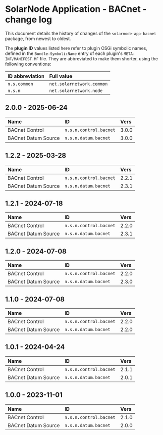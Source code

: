 # SolarNode Application - BACnet - change log

This document details the history of changes of the `solarnode-app-bacnet` package, from
newest to oldest.

The **plugin ID** values listed here refer to plugin OSGi symbolic names, defined in the
`Bundle-SymbolicName` entry of each plugin's `META-INF/MANIFEST.MF` file. They are abbreviated to
make them shorter, using the following conventions:

| ID abbreviation | Full value                |
|:----------------|:--------------------------|
| `n.s.common`    | `net.solarnetwork.common` |
| `n.s.n`         | `net.solarnetwork.node`   |

## 2.0.0 - 2025-06-24

| Name                | ID                     | Vers  |
|:--------------------|:-----------------------|:------|
| BACnet Control      | `n.s.n.control.bacnet` | 3.0.0 |
| BACnet Datum Source | `n.s.n.datum.bacnet`   | 3.0.0 |


## 1.2.2 - 2025-03-28

| Name                | ID                     | Vers  |
|:--------------------|:-----------------------|:------|
| BACnet Control      | `n.s.n.control.bacnet` | 2.2.1 |
| BACnet Datum Source | `n.s.n.datum.bacnet`   | 2.3.1 |


## 1.2.1 - 2024-07-18

| Name                | ID                     | Vers  |
|:--------------------|:-----------------------|:------|
| BACnet Control      | `n.s.n.control.bacnet` | 2.2.0 |
| BACnet Datum Source | `n.s.n.datum.bacnet`   | 2.3.1 |


## 1.2.0 - 2024-07-08

| Name                | ID                     | Vers  |
|:--------------------|:-----------------------|:------|
| BACnet Control      | `n.s.n.control.bacnet` | 2.2.0 |
| BACnet Datum Source | `n.s.n.datum.bacnet`   | 2.3.0 |


## 1.1.0 - 2024-07-08

| Name                | ID                     | Vers  |
|:--------------------|:-----------------------|:------|
| BACnet Control      | `n.s.n.control.bacnet` | 2.2.0 |
| BACnet Datum Source | `n.s.n.datum.bacnet`   | 2.2.0 |


## 1.0.1 - 2024-04-24

| Name                | ID                     | Vers  |
|:--------------------|:-----------------------|:------|
| BACnet Control      | `n.s.n.control.bacnet` | 2.1.1 |
| BACnet Datum Source | `n.s.n.datum.bacnet`   | 2.0.1 |


## 1.0.0 - 2023-11-01

| Name                | ID                     | Vers  |
|:--------------------|:-----------------------|:------|
| BACnet Control      | `n.s.n.control.bacnet` | 2.1.0 |
| BACnet Datum Source | `n.s.n.datum.bacnet`   | 2.0.0 |
